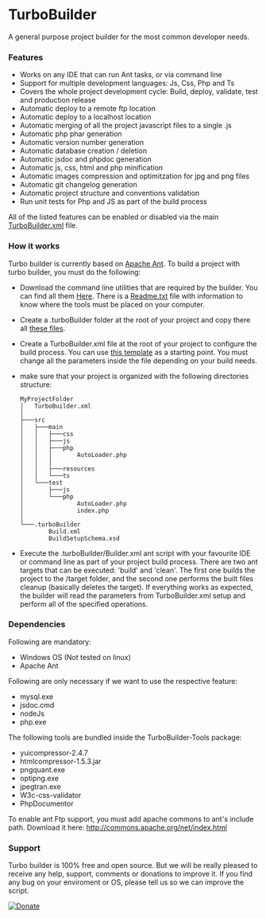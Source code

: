 # TurboBuilder

A general purpose project builder for the most common developer needs.

### Features
- Works on any IDE that can run Ant tasks, or via command line
- Support for multiple development languages: Js, Css, Php and Ts
- Covers the whole project development cycle: Build, deploy, validate, test and production release
- Automatic deploy to a remote ftp location
- Automatic deploy to a localhost location
- Automatic merging of all the project javascript files to a single .js
- Automatic php phar generation
- Automatic version number generation
- Automatic database creation / deletion
- Automatic jsdoc and phpdoc generation
- Automatic js, css, html and php minification
- Automatic images compression and optimitzation for jpg and png files
- Automatic git changelog generation
- Automatic project structure and conventions validation
- Run unit tests for Php and JS as part of the build process

All of the listed features can be enabled or disabled via the main [TurboBuilder.xml](TurboBuilder-Ant/TurboBuilder.xml) file.

### How it works
Turbo builder is currently based on [Apache Ant](http://ant.apache.org). To build a project with turbo builder, you must do the following:

- Download the command line utilities that are required by the builder. You can find all them [Here](TurboBuilder-Tools/). There is a [Readme.txt](TurboBuilder-Tools/README.txt) file with information to know where the tools must be placed on your computer.

- Create a .turboBuilder folder at the root of your project and copy there all [these files](TurboBuilder-Ant/turboBuilder/).

- Create a TurboBuilder.xml file at the root of your project to configure the build process. You can use [this template](TurboBuilder-Ant/TurboBuilder.xml) as a starting point. You must change all the parameters inside the file depending on your build needs.

- make sure that your project is organized with the following directories structure:
  ```
  MyProjectFolder
  │   TurboBuilder.xml
  │
  ├───src
  │   ├───main
  │   │   ├───css
  │   │   ├───js
  │   │   ├───php
  │   │   │       AutoLoader.php
  │   │   │
  │   │   ├───resources
  │   │   └───ts
  │   └───test
  │       ├───js
  │       └───php
  │               AutoLoader.php
  │               index.php
  │
  └───.turboBuilder
          Build.xml
          BuildSetupSchema.xsd
  ```
        
- Execute the .turboBuilder/Builder.xml ant script with your favourite IDE or command line as part of your project build process. There are two ant targets that can be executed: 'build' and 'clean'. The first one builds the project to the /target folder, and the second one performs the built files cleanup (basically deletes the target). If everything works as expected, the builder will read the parameters from TurboBuilder.xml setup and perform all of the specified operations.

### Dependencies

Following are mandatory:
- Windows OS (Not tested on linux)
- Apache Ant

Following are only necessary if we want to use the respective feature:
- mysql.exe
- jsdoc.cmd
- nodeJs
- php.exe

The following tools are bundled inside the TurboBuilder-Tools package:
- yuicompressor-2.4.7
- htmlcompressor-1.5.3.jar
- pngquant.exe
- optipng.exe
- jpegtran.exe
- W3c-css-validator
- PhpDocumentor

To enable ant Ftp support, you must add apache commons to ant's include path. 
Download it here: http://commons.apache.org/net/index.html

### Support
Turbo builder is 100% free and open source. But we will be really pleased to receive any help, support, comments or donations to improve it. If you find any bug on your enviroment or OS, please tell us so we can improve the script.

[![Donate](http://turbocommons.org/resources/shared/images/DonateButton.png)](https://www.paypal.com/cgi-bin/webscr?cmd=_donations&business=53MJ6SY66WZZ2&lc=ES&item_name=TurboCommons&no_note=0&cn=A%c3%b1adir%20instrucciones%20especiales%20para%20el%20vendedor%3a&no_shipping=2&currency_code=EUR&bn=PP%2dDonationsBF%3abtn_donateCC_LG%2egif%3aNonHosted)
